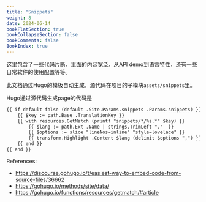 ```yaml
---
title: "Snippets"
weight: 8
date: 2024-06-14
bookFlatSection: true
bookCollapseSection: false
bookComments: false
BookIndex: true
---
```


这里包含了一些代码片断，里面的内容宽泛，从API demo到语言特性，还有一些日常软件的使用配置等等。

此文档通过Hugo的模板自动生成，源代码在项目的子模块`assets/snippets`里。

Hugo通过源代码生成page的代码是

```html
{{ if default false (default .Site.Params.snippets .Params.snippets) }}
    {{ $key := path.Base .TranslationKey }}
    {{ with resources.GetMatch (printf "snippets/*/%s.*" $key) }}
        {{ $lang := path.Ext .Name | strings.TrimLeft "."  }}
        {{ $options := slice "lineNos=inline" "style=lovelace" }}
        {{ transform.Highlight .Content $lang (delimit $options ",") }}
    {{ end }}
{{ end }}
```

References:

- https://discourse.gohugo.io/t/easiest-way-to-embed-code-from-source-files/36662
- https://gohugo.io/methods/site/data/
- https://gohugo.io/functions/resources/getmatch/#article
